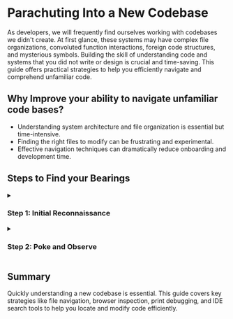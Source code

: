 # Parachuting Into a New Codebase

As developers, we will frequently find ourselves working with codebases we didn't create. At first glance, these systems may have complex file organizations, convoluted function interactions, foreign code structures, and mysterious symbols. Building the skill of understanding code and systems that you did not write or design is crucial and time-saving. This guide offers practical strategies to help you efficiently navigate and comprehend unfamiliar code.

## Why Improve your ability to navigate unfamiliar code bases?
- Understanding system architecture and file organization is essential but time-intensive.
- Finding the right files to modify can be frustrating and experimental.
- Effective navigation techniques can dramatically reduce onboarding and development time.


## Steps to Find your Bearings
<details>
<summary> <h3> Step 1: Initial Reconnaissance </h3></summary>

#### 1. Get oriented with the file organization
Look over the files and folders just to figure out **what’s there and what’s where**. Check if there’s frontend code, backend code, or both. How are screens and pages organized? Are images kept in a separate folder? Where are the CSS files? Are helper functions abstracted out? Identify what languages are used and what they do—this is important so you know how to print. This helps you build intuition about where different parts of the project are located and where you might find what you're looking for.

#### 2. Figure out how to run the project 

* **Check the `README.md` file for run instructions.** This file would usually contain detailed instructions on how to set up and run a project, including information like required dependencies, installation steps, commands to execute the project, and any specific environment configurations needed to run the code properly, etc.  
![Image](https://github.com/user-attachments/assets/a3cc089c-33e5-4816-b984-c599fc23a1bd)


* If the run instructions are not in the `README` file, **look into configuration files (e.g., `package.json`, `docker-compose.yml`) for clues.**  These files specify **dependencies, scripts, services, and environment configurations needed to set up and run the project** and have a section that outlines how to run the project locally.  
#### For example:
| In `package.json`, check the run instructions. Under the `script` section,  you will find a list of terminal commands that may run, build, deploy and etc. your project. |Identify which package manager the project uses. The most common are npm (`package-lock.json` file exists) and yarn (`yarn.lock` file exists). Then use the correct packet manager command to execute the command.  eg. To start a project, use either `yarn start` or `npm start`, depending on the package manager used.| Check the console for errors. These usually contain further clues or corrections that help you correct run the project|
|-----------------|----------------|----------------|
|  ![Image](https://github.com/user-attachments/assets/fba1cf77-0aa6-43ad-8324-28807d157826) | ![Image](https://github.com/user-attachments/assets/a65f3371-62f0-492b-a15a-e584c79a2c9b)|![Image](https://github.com/user-attachments/assets/7d743a91-73a4-4692-b9ff-ac3bcc062bea) |

<img width="901" alt="Image" src="https://github.com/user-attachments/assets/a58236bd-4c7a-4fbc-81c2-dd41a231c157" />

</details>
<details>
<summary> <h3> Step 2: Poke and Observe </h3></summary>
At this point, you likely have a task or goal in mind—whether fixing a bug or adding a new feature—and need to find the relevant files to edit. Now that you're familiar with the file organization and have managed to run the code, we’ll take a Dr. House approach to locating the correct files and functions: change something and see what happens.

#### Helpful Tips:
- Modify UI Elements: Try changing colors, font sizes, or text content in the UI to confirm you're in the right place.
- Print Debug Statements: Use console.log(), print(), or equivalent statements to check if a function is executing and inspect variable values.
- Comment Out Sections: Temporarily disable parts of the code to see what breaks or changes, helping you pinpoint dependencies.

#### Navigation Tools:

- **Browser Inspection:**
For web development, most browsers come with built-in inspectors that allow you to view the HTML governing the page content. This is useful for examining HTML elements, their hierarchy, their classes, and other debugging and tracing tools.

| Inspect Element  | Evaluate HTML |
|---------------|---------------|
|<img width="542" alt="Image" src="https://github.com/user-attachments/assets/0aafedbb-6206-4f86-ac0f-e67b016a715a" />|<img width="1487" alt="Image" src="https://github.com/user-attachments/assets/fd0a0893-b8b5-454b-95b1-30b54190ec08" />|
| **Chrome:** Right-click > Inspect <br/> **Safari:** Right-click > Inspect Element    | You can identify what each HTML tag is responsible for rendering, helping you locate the section you need.| 


- **Print as you go:**
  Print statements help with:
  -Check if a function is running.
  -Check the control flow.
  -Provides an X-ray into variables and parameters; it can print entire file structures and almost any data type.

  <br/> When printing there are three main places your output might appear:

| Terminal Console | Browser Console    | Log File|
|---------------|---------------|---------------|
| <img width="513" alt="Image" src="https://github.com/user-attachments/assets/2e89c844-901c-4d03-add7-9c8a00667a34" /> | <img width="513" alt="Image" src="https://github.com/user-attachments/assets/cc992840-3574-404f-847f-c7a3513c72c7" /> |![Image](https://github.com/user-attachments/assets/2489393d-c9b3-44ce-97c8-9dc3c3bf3f28) ![Image](https://github.com/user-attachments/assets/1323eccc-5c24-4401-b1f9-e64996144444)|
| This is usually the terminal that you used to original run your project | **Chrome:** Right-click > Inspect > select the Console tab <br/> **Safari:** Right-click > Inspect Element  > select the Console tab  |the `log` file is a computer generate file that logs user actions, error messages and print statements (depending on the project settings) |

- **Use IDE code navigation features:**
   Visual Studio has a host of ["Go To" features](https://learn.microsoft.com/en-us/visualstudio/ide/navigating-code?view=vs-2022&viewFallbackFrom=vs-2025) that allow you to quickly locate definitions, references, and implementations. Simply, right click on any function, variable, element, object etc.
![Image](https://github.com/user-attachments/assets/1bd8f992-ee33-4d78-8912-d20f94f1fc32)

- **Guess the file, function, and variable names using common words and syntaxes:** 
  It's good practice to give variables, functions, files, and other structures intuitive names that follow standard conventions. The benefit of this is guessability—if you’re struggling to find something, you can often predict its name. This makes searching easier using the `search (Shift + Cmd + F)` feature to search the entire project or `find Cmd + F` feature to search within the current file. <br/>
  Eg. if you're looking for a function that formats dates, you might try searching for keywords like "formatDate" or "parseDate" to quickly locate it.
</details>

## Summary
Quickly understanding a new codebase is essential. This guide covers key strategies like file navigation, browser inspection, print debugging, and IDE search tools to help you locate and modify code efficiently.
